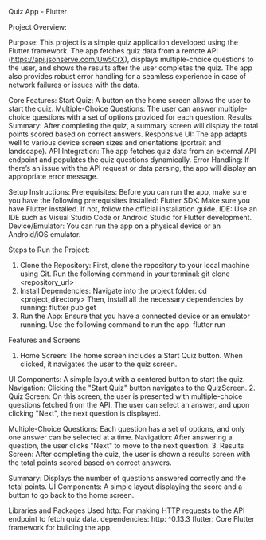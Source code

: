 Quiz App - Flutter

Project Overview:

Purpose:
This project is a simple quiz application developed using the Flutter framework. The app fetches quiz data from a remote API (https://api.jsonserve.com/Uw5CrX), displays multiple-choice questions to the user, and shows the results after the user completes the quiz. The app also provides robust error handling for a seamless experience in case of network failures or issues with the data.

Core Features:
 Start Quiz: A button on the home screen allows the user to start the quiz.
 Multiple-Choice Questions: The user can answer multiple-choice questions with a set of options provided for each question.
 Results Summary: After completing the quiz, a summary screen will display the total points scored based on correct answers.
 Responsive UI: The app adapts well to various device screen sizes and orientations (portrait and landscape).
 API Integration: The app fetches quiz data from an external API endpoint and populates the quiz questions dynamically.
 Error Handling: If there’s an issue with the API request or data parsing, the app will display an appropriate error message.

Setup Instructions:
 Prerequisites:
  Before you can run the app, make sure you have the following prerequisites installed:
    Flutter SDK: Make sure you have Flutter installed. If not, follow the official installation guide.
    IDE: Use an IDE such as Visual Studio Code or Android Studio for Flutter development.
    Device/Emulator: You can run the app on a physical device or an Android/iOS emulator.

 Steps to Run the Project:
   1. Clone the Repository: First, clone the repository to your local machine using Git. Run the following command in your terminal: git clone <repository_url>
   2. Install Dependencies: Navigate into the project folder: cd <project_directory>
      Then, install all the necessary dependencies by running: flutter pub get
   3. Run the App: Ensure that you have a connected device or an emulator running. Use the following command to run the app: flutter run

Features and Screens
1. Home Screen:
The home screen includes a Start Quiz button. When clicked, it navigates the user to the quiz screen.

UI Components: A simple layout with a centered button to start the quiz.
Navigation: Clicking the "Start Quiz" button navigates to the QuizScreen.
2. Quiz Screen:
On this screen, the user is presented with multiple-choice questions fetched from the API. The user can select an answer, and upon clicking "Next", the next question is displayed.

Multiple-Choice Questions: Each question has a set of options, and only one answer can be selected at a time.
Navigation: After answering a question, the user clicks "Next" to move to the next question.
3. Results Screen:
After completing the quiz, the user is shown a results screen with the total points scored based on correct answers.

Summary: Displays the number of questions answered correctly and the total points.
UI Components: A simple layout displaying the score and a button to go back to the home screen.

Libraries and Packages Used
http: For making HTTP requests to the API endpoint to fetch quiz data.
dependencies:
  http: ^0.13.3
flutter: Core Flutter framework for building the app.

